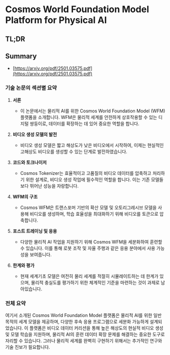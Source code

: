 # Cosmos World Foundation Model Platform for Physical AI
## TL;DR
## Summary
- [https://arxiv.org/pdf/2501.03575.pdf](https://arxiv.org/pdf/2501.03575.pdf)

### 기술 논문의 섹션별 요약

1. **서론**
   - 이 논문에서는 물리적 AI를 위한 Cosmos World Foundation Model (WFM) 플랫폼을 소개합니다. WFM은 물리적 세계를 안전하게 상호작용할 수 있는 디지털 쌍둥이로, 데이터를 확장하는 데 있어 중요한 역할을 합니다.

2. **비디오 생성 모델의 발전**
   - 비디오 생성 모델은 짧고 해상도가 낮은 비디오에서 시작하여, 이제는 현실적인 고해상도 비디오를 생성할 수 있는 단계로 발전하였습니다. 

3. **코드와 토크나이저**
   - Cosmos Tokenizer는 효율적이고 고품질의 비디오 데이터를 압축하고 처리하기 위한 설계로, 비디오 생성 작업에 필수적인 역할을 합니다. 이는 기존 모델들보다 뛰어난 성능을 자랑합니다.

4. **WFM의 구조**
   - Cosmos WFM은 트랜스포머 기반의 확산 모델 및 오토리그레시브 모델을 사용해 비디오를 생성하며, 학습 효율성을 최대화하기 위해 비디오를 토큰으로 압축합니다.

5. **포스트 트레이닝 및 응용**
   - 다양한 물리적 AI 작업을 지원하기 위해 Cosmos WFM을 세분화하여 훈련할 수 있습니다. 이를 통해 로봇 조작 및 자율 주행과 같은 응용 분야에서 사용 가능성을 보여줍니다.

6. **한계와 평가**
   - 현재 세계기초 모델은 여전히 물리 세계를 적절히 시뮬레이트하는 데 한계가 있으며, 물리적 충실도를 평가하기 위한 체계적인 기준을 마련하는 것이 과제로 남아있습니다.

### 전체 요약

여기서 소개된 Cosmos World Foundation Model 플랫폼은 물리적 AI를 위한 일반 목적의 세계 모델을 제공하며, 다양한 후속 응용 프로그램으로 세분화 가능하게 설계되었습니다. 이 플랫폼은 비디오 데이터 커리션을 통해 높은 해상도의 현실적 비디오 생성 및 모델 학습을 지원하며, 물리적 AI의 훈련 데이터 확장 문제를 해결하는 중요한 도구로 자리할 수 있습니다. 그러나 물리적 세계를 완벽히 구현하기 위해서는 추가적인 연구와 기술 진보가 필요합니다.